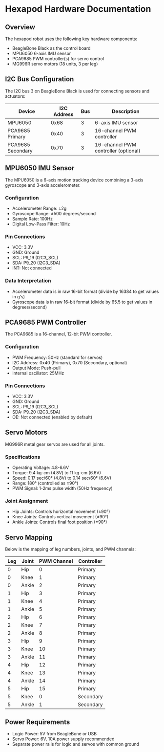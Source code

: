 # Hexapod Hardware Documentation

## Overview

The hexapod robot uses the following key hardware components:
- BeagleBone Black as the control board
- MPU6050 6-axis IMU sensor
- PCA9685 PWM controller(s) for servo control
- MG996R servo motors (18 units, 3 per leg)

## I2C Bus Configuration

The I2C bus 3 on BeagleBone Black is used for connecting sensors and actuators:

| Device          | I2C Address | Bus | Description                  |
|-----------------|-------------|-----|------------------------------|
| MPU6050         | 0x68        | 3   | 6-axis IMU sensor           |
| PCA9685 Primary | 0x40        | 3   | 16-channel PWM controller   |
| PCA9685 Secondary | 0x70      | 3   | 16-channel PWM controller (optional) |

## MPU6050 IMU Sensor

The MPU6050 is a 6-axis motion tracking device combining a 3-axis gyroscope and 3-axis accelerometer.

### Configuration
- Accelerometer Range: ±2g
- Gyroscope Range: ±500 degrees/second
- Sample Rate: 100Hz
- Digital Low-Pass Filter: 10Hz

### Pin Connections
- VCC: 3.3V
- GND: Ground
- SCL: P9_19 (I2C3_SCL)
- SDA: P9_20 (I2C3_SDA)
- INT: Not connected

### Data Interpretation
- Accelerometer data is in raw 16-bit format (divide by 16384 to get values in g's)
- Gyroscope data is in raw 16-bit format (divide by 65.5 to get values in degrees/second)

## PCA9685 PWM Controller

The PCA9685 is a 16-channel, 12-bit PWM controller.

### Configuration
- PWM Frequency: 50Hz (standard for servos)
- I2C Address: 0x40 (Primary), 0x70 (Secondary, optional)
- Output Mode: Push-pull
- Internal oscillator: 25MHz

### Pin Connections
- VCC: 3.3V
- GND: Ground
- SCL: P9_19 (I2C3_SCL)
- SDA: P9_20 (I2C3_SDA)
- OE: Not connected (enabled by default)

## Servo Motors

MG996R metal gear servos are used for all joints.

### Specifications
- Operating Voltage: 4.8-6.6V
- Torque: 9.4 kg-cm (4.8V) to 11 kg-cm (6.6V)
- Speed: 0.17 sec/60° (4.8V) to 0.14 sec/60° (6.6V)
- Range: 180° (controlled as ±90°)
- PWM Signal: 1-2ms pulse width (50Hz frequency)

### Joint Assignment
- Hip Joints: Controls horizontal movement (±90°)
- Knee Joints: Controls vertical movement (±90°)
- Ankle Joints: Controls final foot position (±90°)

## Servo Mapping

Below is the mapping of leg numbers, joints, and PWM channels:

| Leg | Joint   | PWM Channel | Controller |
|-----|---------|-------------|------------|
| 0   | Hip     | 0           | Primary    |
| 0   | Knee    | 1           | Primary    |
| 0   | Ankle   | 2           | Primary    |
| 1   | Hip     | 3           | Primary    |
| 1   | Knee    | 4           | Primary    |
| 1   | Ankle   | 5           | Primary    |
| 2   | Hip     | 6           | Primary    |
| 2   | Knee    | 7           | Primary    |
| 2   | Ankle   | 8           | Primary    |
| 3   | Hip     | 9           | Primary    |
| 3   | Knee    | 10          | Primary    |
| 3   | Ankle   | 11          | Primary    |
| 4   | Hip     | 12          | Primary    |
| 4   | Knee    | 13          | Primary    |
| 4   | Ankle   | 14          | Primary    |
| 5   | Hip     | 15          | Primary    |
| 5   | Knee    | 0           | Secondary  |
| 5   | Ankle   | 1           | Secondary  |

## Power Requirements

- Logic Power: 5V from BeagleBone or USB
- Servo Power: 6V, 10A power supply recommended
- Separate power rails for logic and servos with common ground
